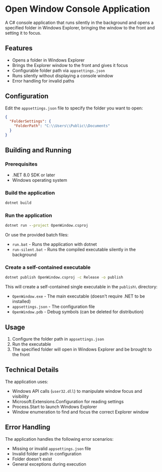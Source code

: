 # Open Window Console Application

A C# console application that runs silently in the background and opens a specified folder in Windows Explorer, bringing the window to the front and setting it to focus.

## Features

- Opens a folder in Windows Explorer
- Brings the Explorer window to the front and gives it focus
- Configurable folder path via `appsettings.json`
- Runs silently without displaying a console window
- Error handling for invalid paths

## Configuration

Edit the `appsettings.json` file to specify the folder you want to open:

```json
{
  "FolderSettings": {
    "FolderPath": "C:\\Users\\Public\\Documents"
  }
}
```

## Building and Running

### Prerequisites
- .NET 8.0 SDK or later
- Windows operating system

### Build the application
```cmd
dotnet build
```

### Run the application
```cmd
dotnet run --project OpenWindow.csproj
```

Or use the provided batch files:
- `run.bat` - Runs the application with dotnet
- `run-silent.bat` - Runs the compiled executable silently in the background

### Create a self-contained executable
```cmd
dotnet publish OpenWindow.csproj -c Release -o publish
```

This will create a self-contained single executable in the `publish\` directory:
- `OpenWindow.exe` - The main executable (doesn't require .NET to be installed)
- `appsettings.json` - The configuration file
- `OpenWindow.pdb` - Debug symbols (can be deleted for distribution)

## Usage

1. Configure the folder path in `appsettings.json`
2. Run the executable
3. The specified folder will open in Windows Explorer and be brought to the front

## Technical Details

The application uses:
- Windows API calls (`user32.dll`) to manipulate window focus and visibility
- Microsoft.Extensions.Configuration for reading settings
- Process.Start to launch Windows Explorer
- Window enumeration to find and focus the correct Explorer window

## Error Handling

The application handles the following error scenarios:
- Missing or invalid `appsettings.json` file
- Invalid folder path in configuration
- Folder doesn't exist
- General exceptions during execution

